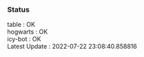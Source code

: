 ### Status


table : OK  
hogwarts : OK  
icy-bot : OK  
Latest Update : 2022-07-22 23:08:40.858816
